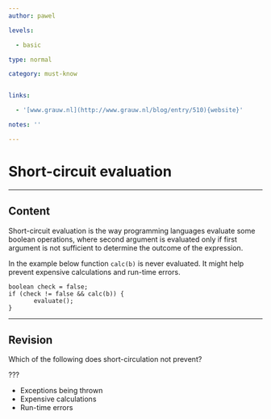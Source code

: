```yaml
---
author: pawel

levels:

  - basic

type: normal

category: must-know


links:

  - '[www.grauw.nl](http://www.grauw.nl/blog/entry/510){website}'

notes: ''

---
```


# Short-circuit evaluation

---
## Content

Short-circuit evaluation is the way programming languages evaluate some boolean operations, where second argument is evaluated only if first argument is not sufficient to determine the outcome of the expression.

In the example below function `calc(b)` is never evaluated. It might help prevent expensive calculations and run-time errors.

```
boolean check = false;
if (check != false && calc(b)) {
       evaluate();
}

```

---
## Revision

Which of the following does short-circulation not prevent? 

???


* Exceptions being thrown
* Expensive calculations
* Run-time errors


